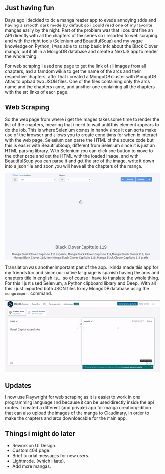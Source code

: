 <!-- @format -->

## Just having fun
Days ago i decided to do a manga reader app to evade annoying adds and having a smooth dark mode by default so i could read one of my favorite mangas easily by the night. Part of the problem was that i couldnt fine an API directly with all the chapters of the series so i resorted to web scraping and with the right tools (Selenium and BeautifulSoup) and my vague knowledge on Python, i was able to scrap basic info about the Black Clover manga, put it all in a MongoDB database and create a NextJS app to render the whole thing.

For web scraping i used one page to get the link of all images from all chapters, and a famdom wikia to get the name of the arcs and their respective chapters, after that i created a MongoDB cluster with MongoDB Atlas to upload two JSON files. One of the files containing only the arcs name and the chapters name, and another one containing all the chapters with the src links of each page.

## Web Scraping

So the web page from where i get the images takes some time to render the list of the chapters, meaning that i need to wait until this element appears to do the job. This is where Selenium comes in handy since it can sorta make use of the browser and allows you to create conditions for when to interact with the web page. Selenium can parse the HTML of the source code but this is easier with BeautifulSoup, different from Selenium since it is just an HTML parsing library. With Selenium you can click one button to move to the other page and get the HTML with the loaded image, and with BeautifulSoup you can parse it and get the src of the image, write it down into a json file and soon you will have all the chapters of the manga.

![manga-reader-web-scrapping](https://raw.githubusercontent.com/NewCastile/clover-kingdom/main/demos/manga-reader-web-scrapping.gif)

Translation was another important part of the app. I kinda made this app for my friends too and since our native language is spanish having the arcs and chapters title in english its... so of course i have to translate the whole thing. For this i just used Selenium, a Python clipboard library and Deepl. With all this i just imported both JSON files to my MongoDB database using the `mongoimport` command.

![manga-reader-translation](https://raw.githubusercontent.com/NewCastile/clover-kingdom/main/demos/manga-reader-translation.gif)

## Updates
I now use Playwright for web scraping as it is easier to work in one programming language and because it can be used directly inside the api routes.
I created a different (and private) app for manga creation/edition that can also upload the images of the manga to Cloudinary, in order to make the chapters and arcs downloadable for the main app.

## Things i might do later

- Rework on UI Design.
- Custom 404 page.
- Brief tutorial messages for new users.
- Lightmode. (which i hate).
- Add more mangas.
